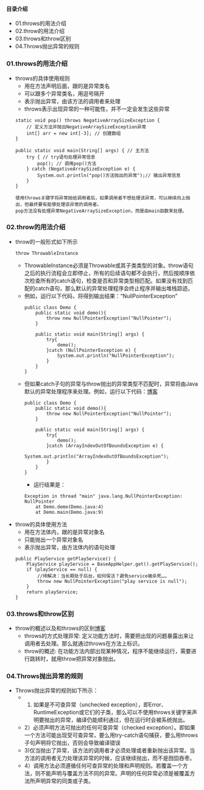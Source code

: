 #### 目录介绍
- 01.throws的用法介绍
- 02.throw的用法介绍
- 03.throws和throw区别
- 04.Throws抛出异常的规则




### 01.throws的用法介绍
- throws的具体使用规则
	* 用在方法声明后面，跟的是异常类名
	* 可以跟多个异常类名，用逗号隔开
	* 表示抛出异常，由该方法的调用者来处理
	* throws表示出现异常的一种可能性，并不一定会发生这些异常
    ```
    static void pop() throws NegativeArraySizeException {
    	// 定义方法并抛出NegativeArraySizeException异常
    	int[] arr = new int[-3]; // 创建数组
    }
    
    public static void main(String[] args) { // 主方法
    	try { // try语句处理异常信息
    		pop(); // 调用pop()方法
    	} catch (NegativeArraySizeException e) {
    		System.out.println("pop()方法抛出的异常");// 输出异常信息
    	}
    }
    
    使用throws关键字将异常抛给调用者后，如果调用者不想处理该异常，可以继续向上抛出，但最终要有能够处理该异常的调用者。
    pop方法没有处理异常NegativeArraySizeException，而是由main函数来处理。
    ```



### 02.throw的用法介绍
- throw的一般形式如下所示
    ```
    throw ThrowableInstance
    ```
    - ThrowableInstance必须是Throwable或其子类类型的对象。throw语句之后的执行流程会立即停止，所有的后续语句都不会执行，然后按顺序依次检查所有的catch语句，检查是否和异常类型相匹配。如果没有找到匹配的catch语句，那么默认的异常处理程序会终止程序并输出堆栈踪迹。
    - 例如，运行以下代码，将得到输出结果：“NullPointerException”
        ```
        public class Demo {
        	public static void demo(){
        		throw new NullPointerException("NullPointer");
        	}
        
        	public static void main(String[] args) {
        		try{
        			demo();
        		}catch (NullPointerException e) {
        			System.out.println("NullPointerException");
        		}
        	}
        }
        ```
    - 但如果catch子句的异常与throw抛出的异常类型不匹配时，异常将由Java默认的异常处理程序来处理。例如，运行以下代码：[博客](https://github.com/yangchong211/YCBlogs)
        ```
        public class Demo {
        	public static void demo(){
        		throw new NullPointerException("NullPointer");
        	}
        
        	public static void main(String[] args) {
        		try{
        			demo();
        		}catch (ArrayIndexOutOfBoundsException e) {
        			System.out.println("ArrayIndexOutOfBoundsException");
        		}
        	}
        }
        ```
        - 运行结果是：
        ```
        Exception in thread "main" java.lang.NullPointerException: NullPointer
        	at Demo.demo(Demo.java:4)
        	at Demo.main(Demo.java:9)
        ```
- throw的具体使用方法
	* 用在方法体内，跟的是异常对象名
	* 只能抛出一个异常对象名
	* 表示抛出异常，由方法体内的语句处理
    ```
    public PlayService getPlayService() {
        PlayService playService = BaseAppHelper.get().getPlayService();
        if (playService == null) {
            //待解决：当长期处于后台，如何保活？避免service被杀死……
            throw new NullPointerException("play service is null");
        }
        return playService;
    }
    ```



### 03.throws和throw区别
- throw的概述以及和throws的区别[博客](https://github.com/yangchong211/YCBlogs)
	* throws的方式处理异常: 定义功能方法时，需要把出现的问题暴露出来让调用者去处理。那么就通过throws在方法上标识。
	* throw的概述: 在功能方法内部出现某种情况，程序不能继续运行，需要进行跳转时，就用throw把异常对象抛出。



### 04.Throws抛出异常的规则
- Throws抛出异常的规则如下所示：
    - 1) 如果是不可查异常（unchecked exception），即Error、RuntimeException或它们的子类，那么可以不使用throws关键字来声明要抛出的异常，编译仍能顺利通过，但在运行时会被系统抛出。
    - 2）必须声明方法可抛出的任何可查异常（checked exception）。即如果一个方法可能出现受可查异常，要么用try-catch语句捕获，要么用throws子句声明将它抛出，否则会导致编译错误
    - 3)仅当抛出了异常，该方法的调用者才必须处理或者重新抛出该异常。当方法的调用者无力处理该异常的时候，应该继续抛出，而不是囫囵吞枣。
    - 4）调用方法必须遵循任何可查异常的处理和声明规则。若覆盖一个方法，则不能声明与覆盖方法不同的异常。声明的任何异常必须是被覆盖方法所声明异常的同类或子类。



